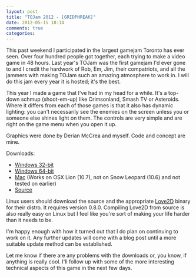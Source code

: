 ```yaml
---
layout: post
title: "TOJam 2012 - [GRIDPHREAK]"
date: 2012-05-15 18:14
comments: true
categories: 
---
```

This past weekend I participated in the largest gamejam Toronto has ever seen. Over four hundred people got together, each trying to make a video game in 48 hours. Last year's TOJam was the first gamejam I'd ever gone to and I credit the hardwork of Rob, Em, Jim, their compatriots, and all the jammers with making TOJam such an amazing atmosphere to work in. I will do this jam every year it is hosted; it's the best.

This year I made a game that I've had in my head for a while. It's a top-down schmup (shoot-em-up) like Crimsonland, Smash TV or Asteroids. Where it differs from each of those games is that it also has dynamic lighting: you can't necessarily see the enemies on the screen unless you or someone else shines light on them. The controls are very simple and are right on the game menu when you open it up.

Graphics were done by Derian McCrea and myself.
Code and concept are mine.

Downloads:
<ul>
  <li><a href="ftp://ssh.tannerrogalsky.com/GRIDPHREAK_win_x86.zip">Windows 32-bit</a></li>
  <li><a href="ftp://ssh.tannerrogalsky.com/GRIDPHREAK_win_x64.zip">Windows 64-bit</a></li>
  <li><a href="ftp://ssh.tannerrogalsky.com/GRIDPHREAK_mac.zip">Mac</a> (Works on OSX Lion (10.7), not on Snow Leopard (10.6) and not tested on earlier)</li>
  <li><a href="ftp://ssh.tannerrogalsky.com/GRIDPHREAK.love">Source</a></li>
</ul>

Linux users should download the source and the appropriate <a href="https://love2d.org/">Love2D</a> binary for their distro. It requires version 0.8.0. Compiling Love2D from source is also really easy on Linux but I feel like you're sort of making your life harder than it needs to be.

I'm happy enough with how it turned out that I do plan on continuing to work on it. Any further updates will come with a blog post until a more suitable update method can be established.

Let me know if there are any problems with the downloads or, you know, if anything is really cool. I'll follow up with some of the more interesting technical aspects of this game in the next few days.
